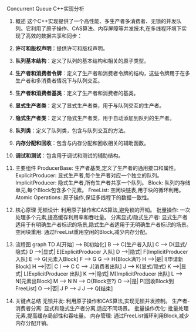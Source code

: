 Concurrent Queue C++实现分析
1. 概述
这个C++实现提供了一个高性能、多生产者多消费者、无锁的并发队列。它利用了原子操作、CAS算法、内存屏障等并发技术,在多线程环境下实现了高效的数据共享和同步：

1. **许可和版权声明**：提供许可和版权声明。
2. **队列基本结构**：定义了队列的基本结构和相关的原子类型。
3. **生产者和消费者令牌**：定义了生产者和消费者令牌的结构，这些令牌用于在多生产者和多消费者情况下与队列交互。
4. **生产者和消费者基类**：定义了生产者和消费者的基类。
5. **显式生产者类**：定义了显式生产者类，用于与队列交互的生产者。
6. **隐式生产者类**：定义了隐式生产者类，用于自动添加到队列的生产者。
7. **队列类**：定义了队列类，包含与队列交互的方法。
8. **内存分配和回收**：包含与内存分配和回收相关的辅助函数。
9. **调试和测试**：包含用于调试和测试的辅助结构。

2. 主要组件
ProducerBase: 生产者基类,定义了生产者的通用接口和属性。
ExplicitProducer: 显式生产者,每个生产者对应一个独立的队列。
ImplicitProducer: 隐式生产者,所有生产者共享一个队列。
Block: 队列的存储单元,每个Block包含多个元素。
FreeList: 空闲块链表,用于块的循环利用。
Atomic Operations: 原子操作,保证多线程下的数据一致性。
3. 核心原理
无锁设计: 利用原子操作和CAS算法,避免锁的开销。
批量操作: 一次处理多个元素,提高缓存利用率和吞吐量。
分离显式/隐式生产者: 显式生产者适用于有明确生产者标识的场景,隐式生产者适用于无明确生产者标识的场景。
空闲块重用: 通过FreeList重用空闲的Block,减少内存分配。
4. 流程图
graph TD
    A[开始] --> B[初始化]
    B --> C[生产者入队]
    C --> D{显式/隐式}
    D -->|显式| E[ExplicitProducer 入队]
    D -->|隐式| F[ImplicitProducer 入队]
    E --> G[元素入Block]
    F --> G
    G --> H{Block满?}
    H -->|是| I[申请新Block]
    H -->|否| C
    I --> C
    C --> J[消费者出队]
    J --> K{显式/隐式}
    K -->|显式| L[ExplicitProducer 出队]
    K -->|隐式| M[ImplicitProducer 出队]
    L --> N[元素出Block]
    M --> N
    N --> O{Block空?}
    O -->|是| P[回收Block到FreeList]
    O -->|否| J
    P --> J
    J --> Q[结束]
5. 关键点总结
无锁并发: 利用原子操作和CAS算法,实现无锁并发控制。
生产者-消费者分离: 显式和隐式生产者分离,适应不同场景。
批量操作优化: 批量处理元素,提高缓存局部性和吞吐量。
内存管理: 通过FreeList循环利用Block,减少内存分配开销。